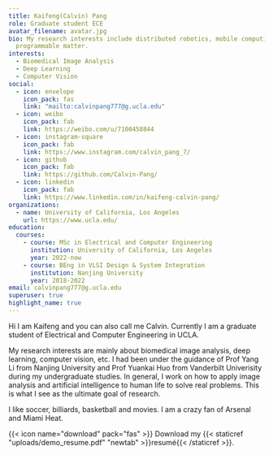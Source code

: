 ```yaml
---
title: Kaifeng(Calvin) Pang
role: Graduate student ECE
avatar_filename: avatar.jpg
bio: My research interests include distributed robotics, mobile computing and
  programmable matter.
interests:
  - Biomedical Image Analysis
  - Deep Learning
  - Computer Vision
social:
  - icon: envelope
    icon_pack: fas
    link: "mailto:calvinpang777@g.ucla.edu"
  - icon: weibo
    icon_pack: fab
    link: https://weibo.com/u/7100458844
  - icon: instagram-square
    icon_pack: fab
    link: https://www.instagram.com/calvin_pang_7/
  - icon: github
    icon_pack: fab
    link: https://github.com/Calvin-Pang/
  - icon: linkedin
    icon_pack: fab
    link: https://www.linkedin.com/in/kaifeng-calvin-pang/
organizations:
  - name: University of California, Los Angeles
    url: https://www.ucla.edu/
education:
  courses:
    - course: MSc in Electrical and Computer Engineering    
      institution: University of California, Los Angeles
      year: 2022-now
    - course: BEng in VLSI Design & System Integration
      institution: Nanjing University
      year: 2018-2022
email: calvinpang777@g.ucla.edu
superuser: true
highlight_name: true
---
```


Hi I am Kaifeng and you can also call me Calvin. Currently I am a graduate student of Electrical and Computer Engineering in UCLA. 

My research interests are mainly about biomedical image analysis, deep learning, computer vision, etc. I had been under the guidance of Prof Yang Li from Nanjing University and Prof Yuankai Huo from Vanderbilt Univerisity during my undergraduate studies. In general, I work on how to apply image analysis and artificial intelligence to human life to solve real problems. This is what I see as the ultimate goal of research.

I like soccer, billiards, basketball and movies.
I am a crazy fan of Arsenal and Miami Heat.

{{< icon name="download" pack="fas" >}} Download my {{< staticref "uploads/demo_resume.pdf" "newtab" >}}resumé{{< /staticref >}}.
